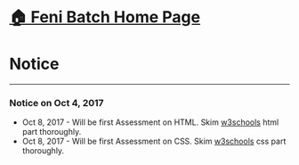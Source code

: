 # [:house: Feni Batch Home Page](http://poloey.github.io/feni)
# Notice 

--------

### Notice on Oct 4, 2017 


* Oct 8, 2017 - Will be first Assessment on HTML.  Skim [w3schools](http://w3schools.com) html part thoroughly.
* Oct 8, 2017 - Will be first Assessment on CSS.  Skim [w3schools](http://w3schools.com) css part thoroughly. 
